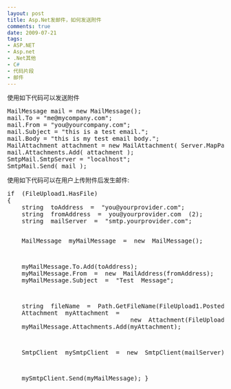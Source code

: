 ```yaml
---
layout: post
title: Asp.Net发邮件，如何发送附件
comments: true
date: 2009-07-21
tags:
- ASP.NET
- Asp.net
- .Net其他
- C#
- 代码片段
- 邮件
---
```


<p>使用如下代码可以发送附件</p>
<pre>MailMessage mail = new MailMessage();
mail.To = "me@mycompany.com";
mail.From = "you@yourcompany.com";
mail.Subject = "this is a test email.";
mail.Body = "this is my test email body.";
MailAttachment attachment = new MailAttachment( Server.MapPath( "mailTest.txt" ) ); //create the attachment
mail.Attachments.Add( attachment );
SmtpMail.SmtpServer = "localhost"; 
SmtpMail.Send( mail );</pre>
<p>使用如下代码可以在用户上传附件后发生邮件:</p>
<p><!--more--></p>
<pre>if  (FileUpload1.HasFile)
{
    string  toAddress  =  "you@yourprovider.com";
    string  fromAddress  =  you@yourprovider.com  (2);
    string  mailServer  =  "smtp.yourprovider.com";

    MailMessage  myMailMessage  =  new  MailMessage();

    myMailMessage.To.Add(toAddress);
    myMailMessage.From  =  new  MailAddress(fromAddress);
    myMailMessage.Subject  =  "Test  Message";

    string  fileName  =  Path.GetFileName(FileUpload1.PostedFile.FileName);
    Attachment  myAttachment  =  
                                  new  Attachment(FileUpload1.FileContent,  fileName);
    myMailMessage.Attachments.Add(myAttachment);

    SmtpClient  mySmtpClient  =  new  SmtpClient(mailServer);

    mySmtpClient.Send(myMailMessage);
}</pre>				
